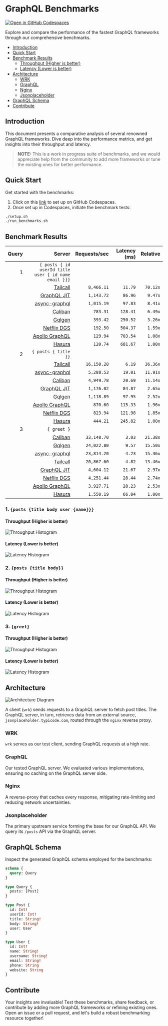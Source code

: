 # GraphQL Benchmarks <!-- omit from toc -->

[![Open in GitHub Codespaces](https://github.com/codespaces/badge.svg)](https://codespaces.new/tailcallhq/graphql-benchmarks)

Explore and compare the performance of the fastest GraphQL frameworks through our comprehensive benchmarks.

- [Introduction](#introduction)
- [Quick Start](#quick-start)
- [Benchmark Results](#benchmark-results)
  - [Throughput (Higher is better)](#throughput-higher-is-better)
  - [Latency (Lower is better)](#latency-lower-is-better)
- [Architecture](#architecture)
  - [WRK](#wrk)
  - [GraphQL](#graphql)
  - [Nginx](#nginx)
  - [Jsonplaceholder](#jsonplaceholder)
- [GraphQL Schema](#graphql-schema)
- [Contribute](#contribute)

[Tailcall]: https://github.com/tailcallhq/tailcall
[Gqlgen]: https://github.com/99designs/gqlgen
[Apollo GraphQL]: https://github.com/apollographql/apollo-server
[Netflix DGS]: https://github.com/netflix/dgs-framework
[Caliban]: https://github.com/ghostdogpr/caliban
[async-graphql]: https://github.com/async-graphql/async-graphql
[Hasura]: https://github.com/hasura/graphql-engine
[GraphQL JIT]: https://github.com/zalando-incubator/graphql-jit

## Introduction

This document presents a comparative analysis of several renowned GraphQL frameworks. Dive deep into the performance metrics, and get insights into their throughput and latency.

> **NOTE:** This is a work in progress suite of benchmarks, and we would appreciate help from the community to add more frameworks or tune the existing ones for better performance.

## Quick Start

Get started with the benchmarks:

1. Click on this [link](https://codespaces.new/tailcallhq/graphql-benchmarks) to set up on GitHub Codespaces.
2. Once set up in Codespaces, initiate the benchmark tests:

```bash
./setup.sh
./run_benchmarks.sh
```

## Benchmark Results

<!-- PERFORMANCE_RESULTS_START -->

| Query | Server | Requests/sec | Latency (ms) | Relative |
|-------:|--------:|--------------:|--------------:|---------:|
| 1 | `{ posts { id userId title user { id name email }}}` |
|| [Tailcall] | `8,466.11` | `11.79` | `70.12x` |
|| [GraphQL JIT] | `1,143.72` | `86.96` | `9.47x` |
|| [async-graphql] | `1,015.19` | `97.83` | `8.41x` |
|| [Caliban] | `783.31` | `128.41` | `6.49x` |
|| [Gqlgen] | `393.42` | `250.52` | `3.26x` |
|| [Netflix DGS] | `192.50` | `504.37` | `1.59x` |
|| [Apollo GraphQL] | `129.94` | `703.54` | `1.08x` |
|| [Hasura] | `120.74` | `681.67` | `1.00x` |
| 2 | `{ posts { title }}` |
|| [Tailcall] | `16,150.20` | `6.19` | `36.36x` |
|| [async-graphql] | `5,288.53` | `19.01` | `11.91x` |
|| [Caliban] | `4,949.78` | `20.69` | `11.14x` |
|| [GraphQL JIT] | `1,176.02` | `84.87` | `2.65x` |
|| [Gqlgen] | `1,118.89` | `97.95` | `2.52x` |
|| [Apollo GraphQL] | `870.60` | `115.33` | `1.96x` |
|| [Netflix DGS] | `823.94` | `121.98` | `1.85x` |
|| [Hasura] | `444.21` | `245.82` | `1.00x` |
| 3 | `{ greet }` |
|| [Caliban] | `33,148.70` | `3.03` | `21.38x` |
|| [Gqlgen] | `24,022.80` | `9.57` | `15.50x` |
|| [async-graphql] | `23,814.20` | `4.23` | `15.36x` |
|| [Tailcall] | `20,867.60` | `4.82` | `13.46x` |
|| [GraphQL JIT] | `4,604.12` | `21.67` | `2.97x` |
|| [Netflix DGS] | `4,251.44` | `28.44` | `2.74x` |
|| [Apollo GraphQL] | `3,927.71` | `28.23` | `2.53x` |
|| [Hasura] | `1,550.19` | `66.04` | `1.00x` |

<!-- PERFORMANCE_RESULTS_END -->



### 1. `{posts {title body user {name}}}`
#### Throughput (Higher is better)

![Throughput Histogram](assets/req_sec_histogram1.png)

#### Latency (Lower is better)

![Latency Histogram](assets/latency_histogram1.png)

### 2. `{posts {title body}}`
#### Throughput (Higher is better)

![Throughput Histogram](assets/req_sec_histogram2.png)

#### Latency (Lower is better)

![Latency Histogram](assets/latency_histogram2.png)

### 3. `{greet}`
#### Throughput (Higher is better)

![Throughput Histogram](assets/req_sec_histogram3.png)

#### Latency (Lower is better)

![Latency Histogram](assets/latency_histogram3.png)

## Architecture

![Architecture Diagram](assets/architecture.png)

A client (`wrk`) sends requests to a GraphQL server to fetch post titles. The GraphQL server, in turn, retrieves data from an external source, `jsonplaceholder.typicode.com`, routed through the `nginx` reverse proxy.

### WRK

`wrk` serves as our test client, sending GraphQL requests at a high rate.

### GraphQL

Our tested GraphQL server. We evaluated various implementations, ensuring no caching on the GraphQL server side.

### Nginx

A reverse-proxy that caches every response, mitigating rate-limiting and reducing network uncertainties.

### Jsonplaceholder

The primary upstream service forming the base for our GraphQL API. We query its `/posts` API via the GraphQL server.

## GraphQL Schema

Inspect the generated GraphQL schema employed for the benchmarks:

```graphql
schema {
  query: Query
}

type Query {
  posts: [Post]
}

type Post {
  id: Int!
  userId: Int!
  title: String!
  body: String!
  user: User
}

type User {
  id: Int!
  name: String!
  username: String!
  email: String!
  phone: String
  website: String
}
```

## Contribute

Your insights are invaluable! Test these benchmarks, share feedback, or contribute by adding more GraphQL frameworks or refining existing ones. Open an issue or a pull request, and let's build a robust benchmarking resource together!
